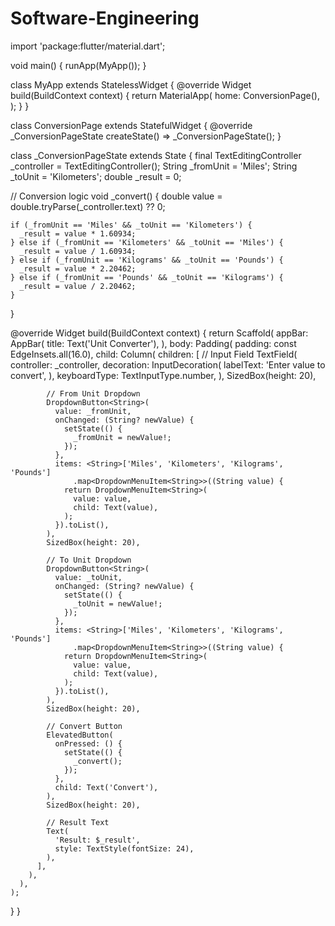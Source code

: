 # Software-Engineering
import 'package:flutter/material.dart';

void main() {
  runApp(MyApp());
}

class MyApp extends StatelessWidget {
  @override
  Widget build(BuildContext context) {
    return MaterialApp(
      home: ConversionPage(),
    );
  }
}

class ConversionPage extends StatefulWidget {
  @override
  _ConversionPageState createState() => _ConversionPageState();
}

class _ConversionPageState extends State<ConversionPage> {
  final TextEditingController _controller = TextEditingController();
  String _fromUnit = 'Miles';
  String _toUnit = 'Kilometers';
  double _result = 0;

  // Conversion logic
  void _convert() {
    double value = double.tryParse(_controller.text) ?? 0;

    if (_fromUnit == 'Miles' && _toUnit == 'Kilometers') {
      _result = value * 1.60934;
    } else if (_fromUnit == 'Kilometers' && _toUnit == 'Miles') {
      _result = value / 1.60934;
    } else if (_fromUnit == 'Kilograms' && _toUnit == 'Pounds') {
      _result = value * 2.20462;
    } else if (_fromUnit == 'Pounds' && _toUnit == 'Kilograms') {
      _result = value / 2.20462;
    }
  }

  @override
  Widget build(BuildContext context) {
    return Scaffold(
      appBar: AppBar(
        title: Text('Unit Converter'),
      ),
      body: Padding(
        padding: const EdgeInsets.all(16.0),
        child: Column(
          children: <Widget>[
            // Input Field
            TextField(
              controller: _controller,
              decoration: InputDecoration(
                labelText: 'Enter value to convert',
              ),
              keyboardType: TextInputType.number,
            ),
            SizedBox(height: 20),

            // From Unit Dropdown
            DropdownButton<String>(
              value: _fromUnit,
              onChanged: (String? newValue) {
                setState(() {
                  _fromUnit = newValue!;
                });
              },
              items: <String>['Miles', 'Kilometers', 'Kilograms', 'Pounds']
                  .map<DropdownMenuItem<String>>((String value) {
                return DropdownMenuItem<String>(
                  value: value,
                  child: Text(value),
                );
              }).toList(),
            ),
            SizedBox(height: 20),

            // To Unit Dropdown
            DropdownButton<String>(
              value: _toUnit,
              onChanged: (String? newValue) {
                setState(() {
                  _toUnit = newValue!;
                });
              },
              items: <String>['Miles', 'Kilometers', 'Kilograms', 'Pounds']
                  .map<DropdownMenuItem<String>>((String value) {
                return DropdownMenuItem<String>(
                  value: value,
                  child: Text(value),
                );
              }).toList(),
            ),
            SizedBox(height: 20),

            // Convert Button
            ElevatedButton(
              onPressed: () {
                setState(() {
                  _convert();
                });
              },
              child: Text('Convert'),
            ),
            SizedBox(height: 20),

            // Result Text
            Text(
              'Result: $_result',
              style: TextStyle(fontSize: 24),
            ),
          ],
        ),
      ),
    );
  }
}
